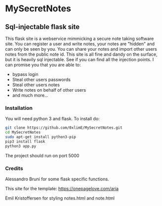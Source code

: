# MySecretNotes

## Sql-injectable flask site

This flask site is a webservice mimmicking a secure note taking software site. You can register a user and write
notes, your notes are "hidden" and can only be seen by you. You can share your notes and import other users notes
from the public note id. This site is all fine and dandy on the surface, but it is heavily sql injectable. See
if you can find all the injection points. I can promise you that you are able to:

* bypass login
* Steal other users passwords
* Steal other users notes
* Write notes on behalf of other users
* and much more...

### Installation

You will need python 3 and flask. To install do:

```sh
git clone https://github.com/0xlimE/MySecretNotes.git 
cd MySecretNotes 
sudo apt-get install python3-pip 
pip3 install flask
python3 app.py 
```

The project should run on port 5000

### Credits

Alessandro Bruni for some flask specific functions.

This site for the template: <https://onepagelove.com/aria>

Emil Kristoffersen for styling notes.html and note.html
